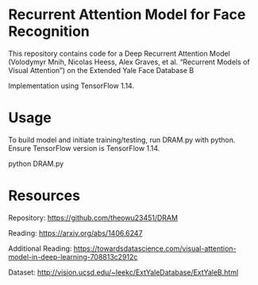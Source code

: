 # Recurrent Attention Model for Face Recognition

This repository contains code for a Deep Recurrent Attention Model (Volodymyr Mnih, Nicolas Heess, Alex Graves, et al. “Recurrent Models of Visual Attention”) on the Extended Yale Face Database B

Implementation using TensorFlow 1.14.

# Usage

To build model and initiate training/testing, run DRAM.py with python. Ensure TensorFlow version is TensorFlow 1.14.

python DRAM.py

# Resources

Repository: https://github.com/theowu23451/DRAM

Reading: https://arxiv.org/abs/1406.6247

Additional Reading: https://towardsdatascience.com/visual-attention-model-in-deep-learning-708813c2912c

Dataset: http://vision.ucsd.edu/~leekc/ExtYaleDatabase/ExtYaleB.html



